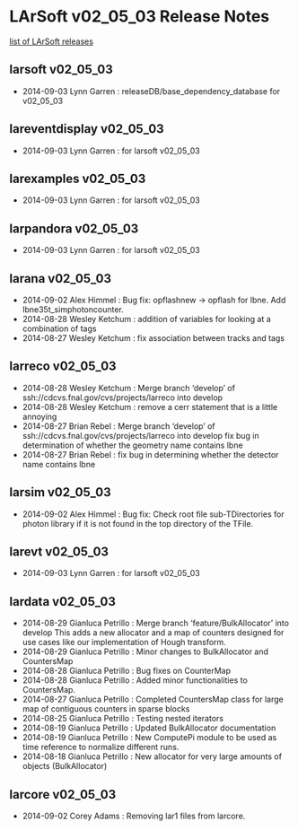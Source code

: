 LArSoft v02_05_03 Release Notes
======================================================================

[list of LArSoft releases](LArSoft_release_list)

larsoft v02_05_03
------------------------------------------

-   2014-09-03 Lynn Garren : releaseDB/base_dependency_database for v02_05_03

lareventdisplay v02_05_03
----------------------------------------------------------

-   2014-09-03 Lynn Garren : for larsoft v02_05_03

larexamples v02_05_03
--------------------------------------------------

-   2014-09-03 Lynn Garren : for larsoft v02_05_03

larpandora v02_05_03
------------------------------------------------

-   2014-09-03 Lynn Garren : for larsoft v02_05_03

larana v02_05_03
----------------------------------------

-   2014-09-02 Alex Himmel : Bug fix: opflashnew -\> opflash for lbne. Add lbne35t_simphotoncounter.
-   2014-08-28 Wesley Ketchum : addition of variables for looking at a combination of tags
-   2014-08-27 Wesley Ketchum : fix association between tracks and tags

larreco v02_05_03
------------------------------------------

-   2014-08-28 Wesley Ketchum : Merge branch ‘develop’ of ssh://cdcvs.fnal.gov/cvs/projects/larreco into develop
-   2014-08-28 Wesley Ketchum : remove a cerr statement that is a little annoying
-   2014-08-27 Brian Rebel : Merge branch ‘develop’ of ssh://cdcvs.fnal.gov/cvs/projects/larreco into develop fix bug in determination of whether the geometry name contains lbne
-   2014-08-27 Brian Rebel : fix bug in determining whether the detector name contains lbne

larsim v02_05_03
----------------------------------------

-   2014-09-02 Alex Himmel : Bug fix: Check root file sub-TDirectories for photon library if it is not found in the top directory of the TFile.

larevt v02_05_03
----------------------------------------

-   2014-09-03 Lynn Garren : for larsoft v02_05_03

lardata v02_05_03
------------------------------------------

-   2014-08-29 Gianluca Petrillo : Merge branch ‘feature/BulkAllocator’ into develop This adds a new allocator and a map of counters designed for use cases like our implementation of Hough transform.
-   2014-08-29 Gianluca Petrillo : Minor changes to BulkAllocator and CountersMap
-   2014-08-28 Gianluca Petrillo : Bug fixes on CounterMap
-   2014-08-28 Gianluca Petrillo : Added minor functionalities to CountersMap.
-   2014-08-27 Gianluca Petrillo : Completed CountersMap class for large map of contiguous counters in sparse blocks
-   2014-08-25 Gianluca Petrillo : Testing nested iterators
-   2014-08-19 Gianluca Petrillo : Updated BulkAllocator documentation
-   2014-08-19 Gianluca Petrillo : New ComputePi module to be used as time reference to normalize different runs.
-   2014-08-18 Gianluca Petrillo : New allocator for very large amounts of objects (BulkAllocator)

larcore v02_05_03
------------------------------------------

-   2014-09-02 Corey Adams : Removing lar1 files from larcore.
